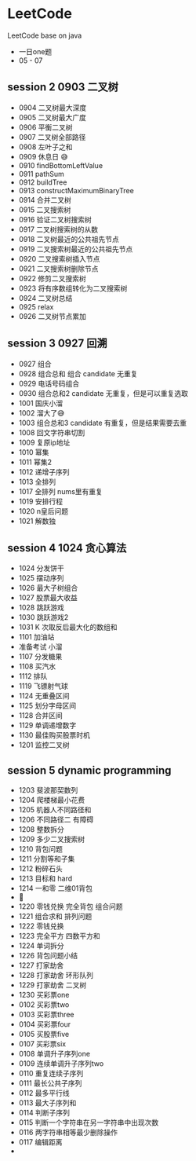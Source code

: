 # LeetCode
LeetCode base on java
- 一日one题 
- 05 - 07

## session 2 0903 二叉树
- 0904 二叉树最大深度
- 0905 二叉树最大广度
- 0906 平衡二叉树
- 0907 二叉树全部路径
- 0908 左叶子之和
- 0909 休息日 😅
- 0910 findBottomLeftValue
- 0911 pathSum
- 0912 buildTree
- 0913 constructMaximumBinaryTree
- 0914 合并二叉树
- 0915 二叉搜索树
- 0916 验证二叉树搜索树
- 0917 二叉树搜索树的从数
- 0918 二叉树最近的公共祖先节点
- 0919 二叉搜索树最近的公共祖先节点
- 0920 二叉搜索树插入节点
- 0921 二叉搜索树删除节点
- 0922 修剪二叉搜索树
- 0923 将有序数组转化为二叉搜索树
- 0924 二叉树总结
- 0925 relax
- 0926 二叉树节点累加
  
## session 3 0927 回溯
- 0927 组合
- 0928 组合总和 组合 candidate 无重复 
- 0929 电话号码组合
- 0930 组合总和2 candidate 无重复，但是可以重复选取
- 1001 国庆小溜
- 1002 溜大了😅
- 1003 组合总和3 candidate 有重复，但是结果需要去重
- 1008 回文字符串切割
- 1009 复原ip地址
- 1010 幂集
- 1011 幂集2
- 1012 递增子序列
- 1013 全排列
- 1017 全排列 nums里有重复
- 1019 安排行程
- 1020 n皇后问题
- 1021 解数独

## session 4 1024 贪心算法
- 1024 分发饼干
- 1025 摆动序列
- 1026 最大子树组合
- 1027 股票最大收益
- 1028 跳跃游戏
- 1030 跳跃游戏2
- 1031  K 次取反后最大化的数组和
- 1101 加油站
- 准备考试 小溜
- 1107 分发糖果
- 1108 买汽水
- 1112 排队
- 1119 飞镖射气球
- 1124 无重叠区间
- 1125 划分字母区间
- 1128 合并区间
- 1129 单调递增数字
- 1130 最佳购买股票时机
- 1201 监控二叉树

## session 5 dynamic programming
- 1203 斐波那契数列
- 1204 爬楼梯最小花费
- 1205 机器人不同路径和
- 1206 不同路径二 有障碍
- 1208 整数拆分
- 1209 多少二叉搜索树
- 1210 背包问题
- 1211 分割等和子集
- 1212 粉碎石头
- 1213 目标和 hard
- 1214 一和零 二维01背包
- 🐑
- 1220 零钱兑换 完全背包 组合问题
- 1221 组合求和 排列问题
- 1222 零钱兑换
- 1223 完全平方 四数平方和
- 1224 单词拆分
- 1226 背包问题小结
- 1227 打家劫舍
- 1228 打家劫舍 环形队列
- 1229 打家劫舍 二叉树
- 1230 买彩票one
- 0102 买彩票two
- 0103 买彩票three
- 0104 买彩票four
- 0105 买股票five
- 0107 买彩票six
- 0108 单调升子序列one
- 0109 连续单调升子序列two
- 0110 重复连续子序列
- 0111 最长公共子序列
- 0112 最多平行线
- 0113 最大子序列和
- 0114 判断子序列
- 0115 判断一个字符串在另一字符串中出现次数
- 0116 两字符串相等最少删除操作
- 0117 编辑距离
- 












